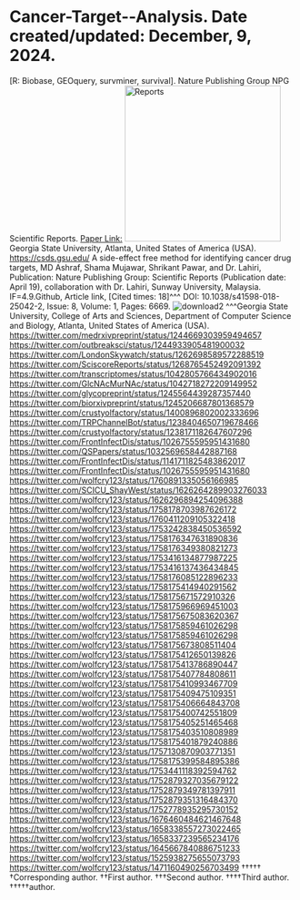 # Cancer-Target--Analysis. Date created/updated: December, 9, 2024.
[R: Biobase, GEOquery, survminer, survival].
Nature Publishing Group NPG Scientific Reports.
[Paper Link:](https://www.ncbi.nlm.nih.gov/pubmed/29703908)
<img width="274" alt="Reports" src="https://github.com/spawar2/Cancer-Target--Analysis/assets/25118302/b542588c-40f6-4a9b-9b10-22b203ed2b15">
Georgia State University, Atlanta, United States of America (USA).
https://csds.gsu.edu/
A side-effect free method for identifying cancer drug targets, MD Ashraf, Shama Mujawar, Shrikant Pawar, and Dr. Lahiri, Publication: Nature Publishing Group: Scientific Reports (Publication date: April 19), collaboration with Dr. Lahiri, Sunway University, Malaysia. IF=4.9.Github, Article link, [Cited times: 18]^^^ DOI: 10.1038/s41598-018-25042-2, Issue: 8, Volume: 1, Pages: 6669. ![download2](https://github.com/user-attachments/assets/2b76e23a-abc9-42f9-b771-ba9fe29732bb)
^^^Georgia State University, College of Arts and Sciences, Department of Computer Science and Biology, Atlanta, United States of America (USA). 
https://twitter.com/medrxivpreprint/status/1244669303959494657
https://twitter.com/outbreaksci/status/1244933905481900032
https://twitter.com/LondonSkywatch/status/1262698589572288519
https://twitter.com/SciscoreReports/status/1268765452492091392
https://twitter.com/transcriptomes/status/1042805766434902016
https://twitter.com/GlcNAcMurNAc/status/1042718272209149952
https://twitter.com/glycopreprint/status/1245564439287357440
https://twitter.com/biorxivpreprint/status/1245206687801368579
https://twitter.com/crustyolfactory/status/1400896802002333696
https://twitter.com/TRPChannelBot/status/1238404650719678466
https://twitter.com/crustyolfactory/status/1238171182647607296
https://twitter.com/FrontInfectDis/status/1026755595951431680
https://twitter.com/QSPapers/status/1032569658442887168
https://twitter.com/FrontInfectDis/status/1141711825483862017
https://twitter.com/FrontInfectDis/status/1026755595951431680
https://twitter.com/wolfcry123/status/1760891335056166985
https://twitter.com/SCICU_ShayWest/status/1626264289903276033
https://twitter.com/wolfcry123/status/1626296894254096388
https://twitter.com/wolfcry123/status/1758178703987626172
https://twitter.com/wolfcry123/status/1760411209105322418
https://twitter.com/wolfcry123/status/1753242838450536592
https://twitter.com/wolfcry123/status/1758176347631890836
https://twitter.com/wolfcry123/status/1758176349380821273
https://twitter.com/wolfcry123/status/1753416134877987225
https://twitter.com/wolfcry123/status/1753416137436434845
https://twitter.com/wolfcry123/status/1758176085122896233
https://twitter.com/wolfcry123/status/1758175414940291562
https://twitter.com/wolfcry123/status/1758175671572910326
https://twitter.com/wolfcry123/status/1758175966969451003
https://twitter.com/wolfcry123/status/1758175675083620367
https://twitter.com/wolfcry123/status/1758175859461026298
https://twitter.com/wolfcry123/status/1758175859461026298
https://twitter.com/wolfcry123/status/1758175673808511404
https://twitter.com/wolfcry123/status/1758175412650139826
https://twitter.com/wolfcry123/status/1758175413786890447
https://twitter.com/wolfcry123/status/1758175407784808611
https://twitter.com/wolfcry123/status/1758175410993467709
https://twitter.com/wolfcry123/status/1758175409475109351
https://twitter.com/wolfcry123/status/1758175406664843708
https://twitter.com/wolfcry123/status/1758175400742551809
https://twitter.com/wolfcry123/status/1758175405251465468
https://twitter.com/wolfcry123/status/1758175403510808989
https://twitter.com/wolfcry123/status/1758175401879240886
https://twitter.com/wolfcry123/status/1757130870903771351
https://twitter.com/wolfcry123/status/1758175399584895386
https://twitter.com/wolfcry123/status/1753441118392594762
https://twitter.com/wolfcry123/status/1752879327035679122
https://twitter.com/wolfcry123/status/1752879349781397911
https://twitter.com/wolfcry123/status/1752879351316484370
https://twitter.com/wolfcry123/status/1752778935295730152
https://twitter.com/wolfcry123/status/1676460484621467648
https://twitter.com/wolfcry123/status/1658338557273022465
https://twitter.com/wolfcry123/status/1658337239565234176
https://twitter.com/wolfcry123/status/1645667840886751233
https://twitter.com/wolfcry123/status/1525938275655073793
https://twitter.com/wolfcry123/status/1471160490256703499
†††††
†Corresponding author. ††First author. †††Second author. ††††Third author. †††††author.
